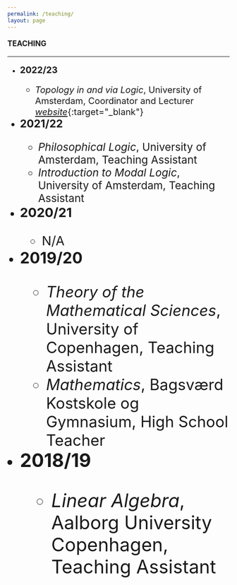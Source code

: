 ```yaml
---
permalink: /teaching/
layout: page
---
```


#### <Big>TEACHING

-----------

  * <big>**2022/23**
      * *Topology in and via Logic*, University of Amsterdam, Coordinator and Lecturer [*website*](https://rodrigonalmeida.github.io/projects/topologyInAndViaLogic.md.html){:target="_blank"}
  * <big>**2021/22**
      * *Philosophical Logic*, University of Amsterdam, Teaching Assistant
      * *Introduction to Modal Logic*, University of Amsterdam, Teaching Assistant
  * <big>**2020/21**
      *  N/A
  * <big>**2019/20**
      *  *Theory of the Mathematical Sciences*, University of Copenhagen, Teaching Assistant
      *  *Mathematics*, Bagsværd Kostskole og Gymnasium, High School Teacher
  * <big>**2018/19**
      *  *Linear Algebra*, Aalborg University Copenhagen, Teaching Assistant
